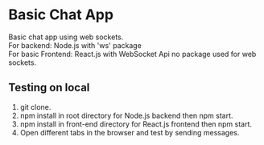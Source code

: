 # Basic Chat App 

Basic chat app using web sockets.  
For backend: Node.js with 'ws' package  
For basic Frontend: React.js with WebSocket Api no package used for web sockets.

## Testing on local

1. git clone.
2. npm install in root directory for Node.js backend then npm start.
3. npm install in front-end directory for React.js frontend then npm start.
4. Open different tabs in the browser and test by sending messages.
